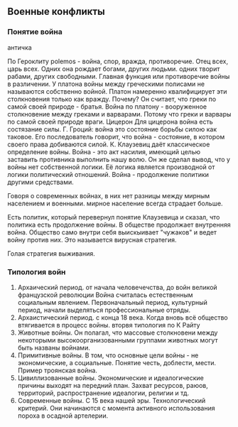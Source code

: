 ## Военные конфликты

### Понятие война
античка

По Героклиту polemos - война, спор, вражда, противоречие. Отец всех, царь всех. Одних она рождает богами, других людьми. одних творит рабами, других свободными. Главная функция или противоречие войны в различении. 
У платона войны между греческими полисами не называются собственно войной. Платон намеренно квалифицирует эти столкновения только как вражду. Почему?
Он считает, что греки по самой своей природе - братья. 
Война по платону - вооруженное столкновение между греками и варварами. Потому что греки и варвары по самой своей природе враги. 
Цицерон 
Для цицерона война есть состязание силы. 
Г. Гроций: война это состояние борьбы силою как таковое.
Его последователь говорит, что война - состояние, в котором своего права добиваются силой. 
К. Клаузевиц даёт классическое определение войны. Война - это акт насилия, имеющий целью заставить противника выполнить нашу волю. 
Он же сделал вывод, что у войны нет собственной логики. Её логика является производной от логики политический отношений. Война - продолжение политики другими средствами. 

Говоря о современных войнах, в них нет разницы между мирным населением и военными. мирное население всегда страдает больше. 

Есть политик, который перевернул понятие Клаузевица и сказал, что политика есть продолжение войны. В обществе продолжает внутренняя война. Общество само внутри себя выискыивает "чужаков" и ведет войну против них. Это называется вирусная стратегия.


Голая стратегия выживания. 

### Типология войн
1. Архаический период. от начала человечечства, до войн великой французской революции
Война считалась естественным социальным явлением. Первоначальный период, культурный период, начали выделяться профессиональные отряды. 
2. Архаистический период.  с конца 18 века. Когда вновь всё общество втягивается в процесс войны. 
вторвя типология по К Райту
1. Животные войны. Он полагал, что массовые столкновени между некоторыми высокоорганизованными группами животных могут быть названы войнами. 
2. Примитивные войны. В том, что основные цели войны - не экономические, а социальные. Понятие честь, доблести, мести. Пример троянская война. 
3. Цивиллизованные войны. Экономические и идеалогические причины выходят на передний план. Захват ресурсов, раюов, территорий, распространение идеалогии, религии и тд. 
4. Современные войны. С 15 века нашей эры. Технологический критерий. Они начинаются с момента активного использования пороха в осадной артелерии. 